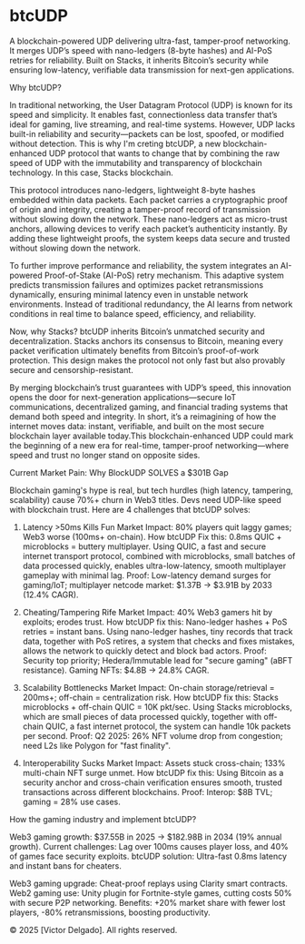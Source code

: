 # btcUDP
A blockchain-powered UDP delivering ultra-fast, tamper-proof networking. It merges UDP’s speed with nano-ledgers (8-byte hashes) and AI-PoS retries for reliability. Built on Stacks, it inherits Bitcoin’s security while ensuring low-latency, verifiable data transmission for next-gen applications.


Why btcUDP?


In traditional networking, the User Datagram Protocol (UDP) is known for its speed and simplicity. It enables fast, connectionless data transfer that’s ideal for gaming, live streaming, and real-time systems. However, UDP lacks built-in reliability and security—packets can be lost, spoofed, or modified without detection. This is why I'm creting btcUDP, a new blockchain-enhanced UDP protocol that wants to change that by combining the raw speed of UDP with the immutability and transparency of blockchain technology. In this case, Stacks blockchain.

This protocol introduces nano-ledgers, lightweight 8-byte hashes embedded within data packets. Each packet carries a cryptographic proof of origin and integrity, creating a tamper-proof record of transmission without slowing down the network. These nano-ledgers act as micro-trust anchors, allowing devices to verify each packet’s authenticity instantly. By adding these lightweight proofs, the system keeps data secure and trusted without slowing down the network.

To further improve performance and reliability, the system integrates an AI-powered Proof-of-Stake (AI-PoS) retry mechanism. This adaptive system predicts transmission failures and optimizes packet retransmissions dynamically, ensuring minimal latency even in unstable network environments. Instead of traditional redundancy, the AI learns from network conditions in real time to balance speed, efficiency, and reliability.

Now, why Stacks? btcUDP inherits Bitcoin’s unmatched security and decentralization. Stacks anchors its consensus to Bitcoin, meaning every packet verification ultimately benefits from Bitcoin’s proof-of-work protection. This design makes the protocol not only fast but also provably secure and censorship-resistant.

By merging blockchain’s trust guarantees with UDP’s speed, this innovation opens the door for next-generation applications—secure IoT communications, decentralized gaming, and financial trading systems that demand both speed and integrity. In short, it’s a reimagining of how the internet moves data: instant, verifiable, and built on the most secure blockchain layer available today.This blockchain-enhanced UDP could mark the beginning of a new era for real-time, tamper-proof networking—where speed and trust no longer stand on opposite sides.


Current Market Pain: Why BlockUDP SOLVES a $301B Gap


Blockchain gaming's hype is real, but tech hurdles (high latency, tampering, scalability) cause 70%+ churn in Web3 titles. Devs need UDP-like speed with blockchain trust. Here are 4 challenges that btcUDP solves:

1) Latency >50ms Kills Fun
Market Impact: 80% players quit laggy games; Web3 worse (100ms+ on-chain).
How btcUDP Fix this: 0.8ms QUIC + microblocks = buttery multiplayer. Using QUIC, a fast and secure internet transport protocol, combined with microblocks, small batches of data processed quickly, enables ultra-low-latency, smooth multiplayer gameplay with minimal lag.
Proof: Low-latency demand surges for gaming/IoT; multiplayer netcode market: $1.37B → $3.91B by 2033 (12.4% CAGR). 

2) Cheating/Tampering Rife
Market Impact: 40% Web3 gamers hit by exploits; erodes trust.
How btcUDP fix this: Nano-ledger hashes + PoS retries = instant bans. Using nano-ledger hashes, tiny records that track data, together with PoS retires, a system that checks and fixes mistakes, allows the network to quickly detect and block bad actors.
Proof: Security top priority; Hedera/Immutable lead for "secure gaming" (aBFT resistance). Gaming NFTs: $4.8B → 24.8% CAGR.

3) Scalability Bottlenecks
Market Impact: On-chain storage/retrieval = 200ms+; off-chain = centralization risk.
How btcUDP fix this: Stacks microblocks + off-chain QUIC = 10K pkt/sec. Using Stacks microblocks, which are small pieces of data processed quickly, together with off-chain QUIC, a fast internet protocol, the system can handle 10k packets per second.
Proof: Q2 2025: 26% NFT volume drop from congestion; need L2s like Polygon for "fast finality". 

4) Interoperability Sucks
Market Impact: Assets stuck cross-chain; 133% multi-chain NFT surge unmet.
How btcUDP fix this: Using Bitcoin as a security anchor and cross-chain verification ensures smooth, trusted transactions across different blockchains.
Proof: Interop: $8B TVL; gaming = 28% use cases.

How the gaming industry and implement btcUDP?

Web3 gaming growth: $37.55B in 2025 → $182.98B in 2034 (19% annual growth).
Current challenges: Lag over 100ms causes player loss, and 40% of games face security exploits.
btcUDP solution: Ultra-fast 0.8ms latency and instant bans for cheaters.

Web3 gaming upgrade: Cheat-proof replays using Clarity smart contracts.
Web2 gaming use: Unity plugin for Fortnite-style games, cutting costs 50% with secure P2P networking.
Benefits: +20% market share with fewer lost players, -80% retransmissions, boosting productivity.




































© 2025 [Victor Delgado]. All rights reserved.
